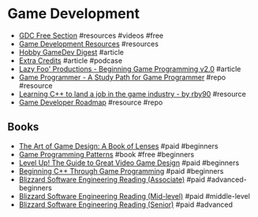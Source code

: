 # Game Development

- [GDC Free Section](http://www.gdcvault.com/free) #resources #videos #free
- [Game Development Resources](https://game-development.zeef.com/david.arcila) #resources
- [Hobby GameDev Digest](http://www.hobbygamedev.com/digests) #article
- [Extra Credits](https://becausegamesmatter.com) #article #podcase
- [Lazy Foo' Productions - Beginning Game Programming v2.0](http://lazyfoo.net/tutorials/SDL/index.php) #article
- [Game Programmer - A Study Path for Game Programmer](https://github.com/miloyip/game-programmer) #repo #resource
- [Learning C++ to land a job in the game industry - by rby90](https://www.reddit.com/r/gamedev/comments/78ahzz/learning_c_to_land_a_job_in_the_game_industry/dosgjh9) #resource
- [Game Developer Roadmap](https://github.com/utilForever/game-developer-roadmap) #resource #repo

## Books

- [The Art of Game Design: A Book of Lenses](https://www.amazon.com/The-Art-Game-Design-Edition/dp/1466598646) #paid #beginners
- [Game Programming Patterns](http://gameprogrammingpatterns.com) #book #free #beginners
- [Level Up! The Guide to Great Video Game Design](https://www.amazon.com/Level-Guide-Great-Video-Design/dp/1118877160) #paid #beginners
- [Beginning C++ Through Game Programming](https://www.amazon.com/Beginning-C-Through-Game-Programming/dp/1305109910) #paid #beginners
- [Blizzard Software Engineering Reading (Associate)](https://www.amazon.com/gp/richpub/listmania/fullview/R2LC80THGVDJHI) #paid #advanced-beginners
- [Blizzard Software Engineering Reading (Mid-level)](https://www.amazon.com/gp/richpub/listmania/fullview/R1C0VA4J8ZBURC) #paid #middle-level
- [Blizzard Software Engineering Reading (Senior)](https://www.amazon.com/gp/richpub/listmania/fullview/R2FZ98PSM92N7F) #paid #advanced
